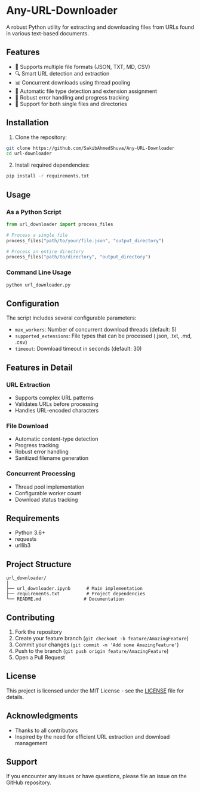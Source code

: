 # Any-URL-Downloader

A robust Python utility for extracting and downloading files from URLs found in various text-based documents.

## Features

- 📝 Supports multiple file formats (JSON, TXT, MD, CSV)
- 🔍 Smart URL detection and extraction
- 📊 Concurrent downloads using thread pooling
- 🎯 Automatic file type detection and extension assignment
- 💪 Robust error handling and progress tracking
- 🚀 Support for both single files and directories

## Installation

1. Clone the repository:
```bash
git clone https://github.com/SakibAhmedShuva/Any-URL-Downloader
cd url-downloader
```

2. Install required dependencies:
```bash
pip install -r requirements.txt
```

## Usage

### As a Python Script

```python
from url_downloader import process_files

# Process a single file
process_files("path/to/your/file.json", "output_directory")

# Process an entire directory
process_files("path/to/directory", "output_directory")
```

### Command Line Usage

```bash
python url_downloader.py
```

## Configuration

The script includes several configurable parameters:

- `max_workers`: Number of concurrent download threads (default: 5)
- `supported_extensions`: File types that can be processed (.json, .txt, .md, .csv)
- `timeout`: Download timeout in seconds (default: 30)

## Features in Detail

### URL Extraction
- Supports complex URL patterns
- Validates URLs before processing
- Handles URL-encoded characters

### File Download
- Automatic content-type detection
- Progress tracking
- Robust error handling
- Sanitized filename generation

### Concurrent Processing
- Thread pool implementation
- Configurable worker count
- Download status tracking

## Requirements

- Python 3.6+
- requests
- urllib3

## Project Structure

```
url_downloader/
│
├── url_downloader.ipynb      # Main implementation
├── requirements.txt          # Project dependencies
└── README.md                # Documentation
```

## Contributing

1. Fork the repository
2. Create your feature branch (`git checkout -b feature/AmazingFeature`)
3. Commit your changes (`git commit -m 'Add some AmazingFeature'`)
4. Push to the branch (`git push origin feature/AmazingFeature`)
5. Open a Pull Request

## License

This project is licensed under the MIT License - see the [LICENSE](LICENSE) file for details.

## Acknowledgments

- Thanks to all contributors
- Inspired by the need for efficient URL extraction and download management

## Support

If you encounter any issues or have questions, please file an issue on the GitHub repository.
